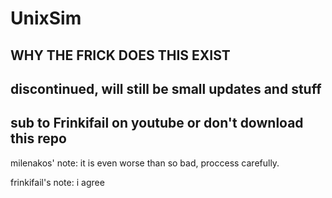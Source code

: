 # UnixSim
## WHY THE FRICK DOES THIS EXIST
## discontinued, will still be small updates and stuff
## sub to Frinkifail on youtube or don't download this repo

milenakos' note: it is even worse than so bad, proccess carefully.

frinkifail's note: i agree
